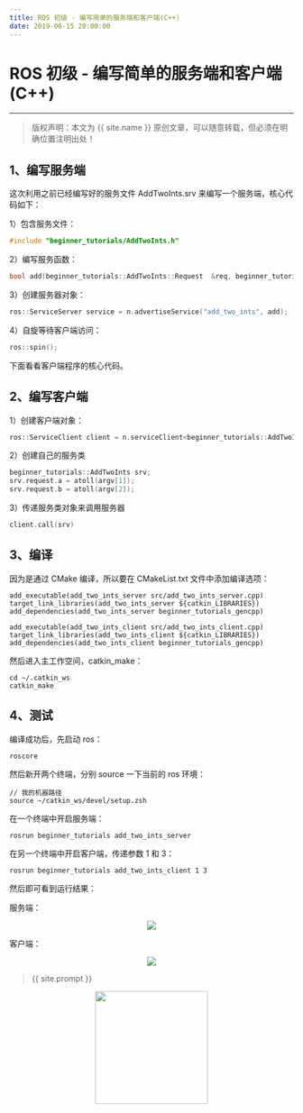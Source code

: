 ```yaml
---
title: ROS 初级 - 编写简单的服务端和客户端(C++)
date: 2019-06-15 20:00:00
---
```

# ROS 初级 - 编写简单的服务端和客户端(C++)
***
> 版权声明：本文为 {{ site.name }} 原创文章，可以随意转载，但必须在明确位置注明出处！

## 1、编写服务端
这次利用之前已经编写好的服务文件 AddTwoInts.srv 来编写一个服务端，核心代码如下：

1）包含服务文件：
```cpp
#include "beginner_tutorials/AddTwoInts.h"
```

2）编写服务函数：
```cpp
bool add(beginner_tutorials::AddTwoInts::Request  &req, beginner_tutorials::AddTwoInts::Response &res)
```

3）创建服务器对象：
```cpp
ros::ServiceServer service = n.advertiseService("add_two_ints", add);
```

4）自旋等待客户端访问：
```cpp
ros::spin();
```
下面看看客户端程序的核心代码。
## 2、编写客户端
1）创建客户端对象：
```cpp
ros::ServiceClient client = n.serviceClient<beginner_tutorials::AddTwoInts>("add_two_ints");
```

2）创建自己的服务类
```cpp
beginner_tutorials::AddTwoInts srv;
srv.request.a = atoll(argv[1]);
srv.request.b = atoll(argv[2]);
```
3）传递服务类对象来调用服务器
```cpp
client.call(srv)
```

## 3、编译
因为是通过 CMake 编译，所以要在 CMakeList.txt 文件中添加编译选项：
```
add_executable(add_two_ints_server src/add_two_ints_server.cpp)
target_link_libraries(add_two_ints_server ${catkin_LIBRARIES})
add_dependencies(add_two_ints_server beginner_tutorials_gencpp)

add_executable(add_two_ints_client src/add_two_ints_client.cpp)
target_link_libraries(add_two_ints_client ${catkin_LIBRARIES})
add_dependencies(add_two_ints_client beginner_tutorials_gencpp)
```

然后进入主工作空间，catkin_make：
```shell
cd ~/.catkin_ws
catkin_make
```

## 4、测试
编译成功后，先启动 ros：
```shell
roscore
```

然后新开两个终端，分别 source 一下当前的 ros 环境：
```shell
// 我的机器路径
source ~/catkin_ws/devel/setup.zsh
```

在一个终端中开启服务端：
```shell
rosrun beginner_tutorials add_two_ints_server
```
在另一个终端中开启客户端，传递参数 1 和 3：
```shell
rosrun beginner_tutorials add_two_ints_client 1 3
```
然后即可看到运行结果：

服务端：
<div  align="center">
<img src="{{ site.url }}/images/ros/server_client/server.png"/>
</div>

客户端：

<div  align="center">
<img src="{{ site.url }}/images/ros/server_client/client.png"/>
</div>

> {{ site.prompt }}

<div  align="center">
<img src="{{ site.url }}/images/wechart.jpg" width = "200" height = "200"/>